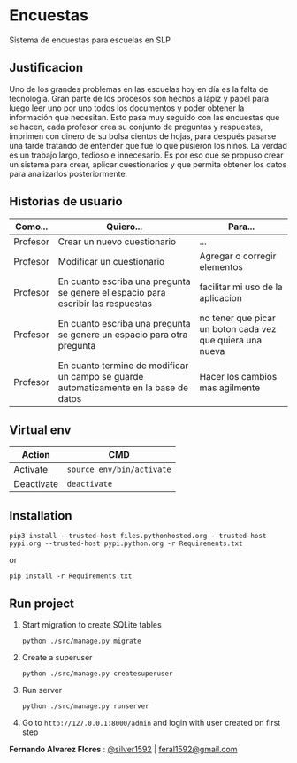 # Encuestas
Sistema de encuestas para escuelas en SLP

## Justificacion
Uno de los grandes problemas en las escuelas hoy en día es la falta de tecnología. Gran parte de los procesos son hechos a lápiz y papel para luego leer uno por uno todos los documentos y poder obtener la información que necesitan.  Esto pasa muy seguido con las encuestas que se hacen, cada profesor crea su conjunto de preguntas y respuestas, imprimen con dinero de su bolsa cientos de hojas, para después pasarse una tarde tratando de entender que fue lo que pusieron los niños. La verdad es un trabajo largo, tedioso e innecesario.
Es por eso que se propuso crear un sistema para crear, aplicar cuestionarios y que permita obtener los datos para analizarlos posteriormente.

## Historias de usuario
Como...|Quiero...|Para...
-------|--------|--------
Profesor|Crear un nuevo cuestionario|...
Profesor|Modificar un cuestionario|Agregar o corregir elementos
Profesor|En cuanto escriba una pregunta se genere el espacio para escribir las respuestas|facilitar mi uso de la aplicacion
Profesor|En cuanto escriba una pregunta se genere un espacio para otra pregunta|no tener que picar un boton cada vez que quiera una nueva
Profesor|En cuanto termine de modificar un campo se guarde automaticamente en la base de datos|Hacer los cambios mas agilmente

## Virtual env
Action |CMD
-------|--------
Activate|`source env/bin/activate`
Deactivate|`deactivate`

## Installation
```
pip3 install --trusted-host files.pythonhosted.org --trusted-host pypi.org --trusted-host pypi.python.org -r Requirements.txt
```
or
```
pip install -r Requirements.txt
```

## Run project
1. Start migration to create SQLite tables
    ```
    python ./src/manage.py migrate
    ```
2. Create a superuser
   ```
   python ./src/manage.py createsuperuser
   ```
3. Run server
    ```
    python ./src/manage.py runserver
    ```
4. Go to `http://127.0.0.1:8000/admin` and login with user created on first step



**Fernando Alvarez Flores** :
[@silver1592](https://github.com/silver1592) |
feral1592@gmail.com

